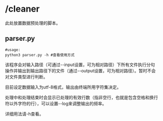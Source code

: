 # /cleaner

此处放置数据预处理的脚本。

## parser.py

```shell
#usage:
python3 parser.py -h #查看使用方式
```

该程序会对输入路径（可通过--input设置，可为相对路径）下所有文件执行分句操作并输出到输出路径下的文件（通过--output设置，可为相对路径）。暂时不会对文件类型进行判断。

目前设定数据输入为utf-8格式，输出由终端所用字符集决定。

处理中和处理结束时会显示已处理的有效行数（指非空行，也就是包含空格和换行符以外字符的行），可以设置--log来调整输出的频率。

详细用法请-h查看。